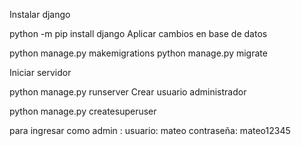 Instalar django

python -m pip install django
Aplicar cambios en base de datos

python manage.py makemigrations
python manage.py migrate

Iniciar servidor

python manage.py runserver
Crear usuario administrador

python manage.py createsuperuser

para ingresar como admin :
usuario: mateo
contraseña: mateo12345
